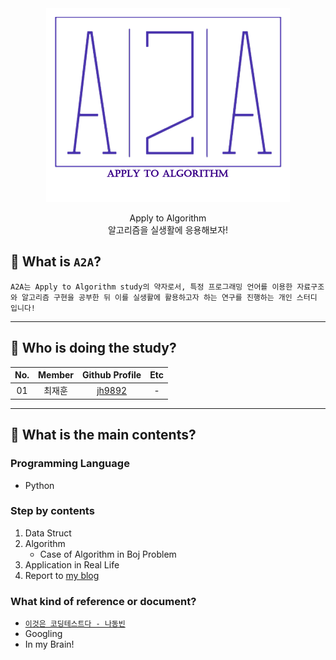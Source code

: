 <div align="center">
  <img src=".\assets\A2A LOGO.png" />
  <p>Apply to Algorithm<br>알고리즘을 실생활에 응용해보자!</p>
</div>

## 📕 What is `A2A`?
    A2A는 Apply to Algorithm study의 약자로서, 특정 프로그래밍 언어를 이용한 자료구조와 알고리즘 구현을 공부한 뒤 이를 실생활에 활용하고자 하는 연구를 진행하는 개인 스터디 입니다!

---

## 📙 Who is doing the study?
| No. | Member | Github Profile | Etc |  
|:---:|:---:|:---:|:---:|
| 01 | 최재훈 | [jh9892](https://www.github.com/jh9892) | - |

---
## 📗 What is the main contents?  

### Programming Language 
- Python

### Step by contents  
1. Data Struct
2. Algorithm
    - Case of Algorithm in Boj Problem
3. Application in Real Life
4. Report to [my blog](https://velog.io/@xaihun98)

### What kind of reference or document?
- [`이것은 코딩테스트다 - 나동빈`](https://github.com/ndb796/python-for-coding-test)   
- Googling
- In my Brain!